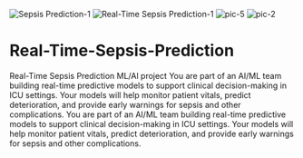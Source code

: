 ![Sepsis Prediction-1](https://github.com/user-attachments/assets/8db09b09-892b-4838-9bae-13b84db692c8)
![Real-Time Sepsis Prediction-1](https://github.com/user-attachments/assets/f94274e7-3d93-4286-8f94-dbc96e98508b)
![pic-5](https://github.com/user-attachments/assets/a3d40f44-9f89-4265-8365-72b36e1a8afd)
![pic-2](https://github.com/user-attachments/assets/997e0ef2-c246-44f0-8eb0-ab7636bd8cae)
# Real-Time-Sepsis-Prediction
Real-Time Sepsis Prediction ML/Al project 
You are part of an AI/ML team building real-time predictive models to support clinical
decision-making in ICU settings.
Your models will help monitor patient vitals, predict deterioration, and provide early
warnings for sepsis and other complications.
You are part of an AI/ML team building real-time predictive models to support clinical
decision-making in ICU settings. Your models will help monitor patient vitals, predict
deterioration, and provide early warnings for sepsis and other complications.
